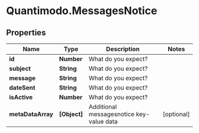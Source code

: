 # Quantimodo.MessagesNotice

## Properties
Name | Type | Description | Notes
------------ | ------------- | ------------- | -------------
**id** | **Number** | What do you expect? | 
**subject** | **String** | What do you expect? | 
**message** | **String** | What do you expect? | 
**dateSent** | **String** | What do you expect? | 
**isActive** | **Number** | What do you expect? | 
**metaDataArray** | **[Object]** | Additional messagesnotice key-value data | [optional] 


